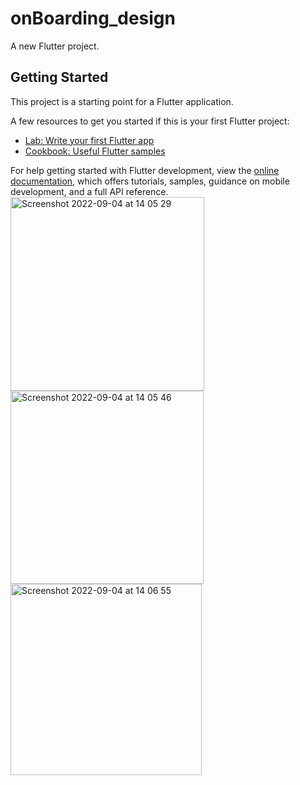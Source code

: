 # onBoarding_design

A new Flutter project.

## Getting Started

This project is a starting point for a Flutter application.

A few resources to get you started if this is your first Flutter project:

- [Lab: Write your first Flutter app](https://docs.flutter.dev/get-started/codelab)
- [Cookbook: Useful Flutter samples](https://docs.flutter.dev/cookbook)

For help getting started with Flutter development, view the
[online documentation](https://docs.flutter.dev/), which offers tutorials,
samples, guidance on mobile development, and a full API reference.
<img width="310" alt="Screenshot 2022-09-04 at 14 05 29" src="https://user-images.githubusercontent.com/77323680/188315015-c427935a-1d1d-4fef-ba47-f57b3e9f833b.png">
<img width="309" alt="Screenshot 2022-09-04 at 14 05 46" src="https://user-images.githubusercontent.com/77323680/188315026-87ade5cc-18a2-408a-a45d-79ad36537409.png">
<img width="306" alt="Screenshot 2022-09-04 at 14 06 55" src="https://user-images.githubusercontent.com/77323680/188315095-a4fe7962-3075-4241-9d5f-7e268fb9f082.png">
